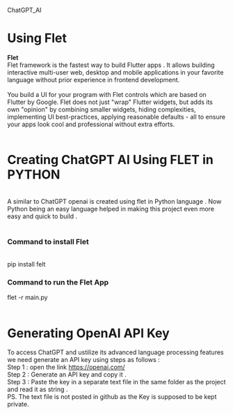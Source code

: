 ChatGPT_AI
# Using Flet 
<b>Flet</b><br>
Flet framework is the fastest way to build Flutter apps . It allows building interactive multi-user web, desktop and mobile applications in your favorite language without prior experience in frontend development.<br>
<br>
You build a UI for your program with Flet controls which are based on Flutter by Google. Flet does not just "wrap" Flutter widgets, but adds its own "opinion" by combining smaller widgets, hiding complexities, implementing UI best-practices, applying reasonable defaults - all to ensure your apps look cool and professional without extra efforts.
<br>
<br>
# <b>Creating ChatGPT AI Using FLET in PYTHON</b>
<br>
A similar to ChatGPT openai is created using flet in Python language . Now Python being an easy language helped in making this project even more easy and quick to build . <br>
<br>
<h3>Command to install Flet</h3><br>
pip install felt <br>
<h3>Command to run the Flet App</h3>
flet -r main.py
<br>
<br>

# Generating OpenAI API Key<br>
To access ChatGPT and ustilize its advanced language processing features we need generate an API key using steps as follows :<br>
Step 1 : open the link   https://openai.com/<br>
Step 2 : Generate an API key and copy it . <br>
Step 3 : Paste the key in a separate text file in the same folder as the project and read it as string . <br>
PS. The text file is not posted in github as the Key is supposed to be kept private. 
<br>
